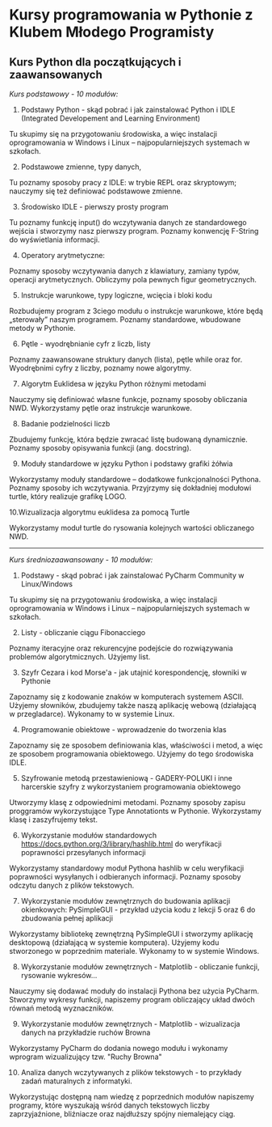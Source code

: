 # Kursy programowania w Pythonie z Klubem Młodego Programisty

## Kurs Python dla początkujących i zaawansowanych


*Kurs podstawowy - 10 modułów:*

1. Podstawy Python - skąd pobrać i jak zainstalować Python i IDLE (Integrated Developement and Learning Environment)

Tu skupimy się na przygotowaniu środowiska, a więc instalacji oprogramowania w Windows i Linux – najpopularniejszych systemach w szkołach.

2. Podstawowe zmienne, typy danych,

Tu poznamy sposoby pracy z IDLE: w trybie REPL oraz skryptowym; nauczymy się też definiować podstawowe zmienne.

3. Środowisko IDLE - pierwszy prosty program

Tu poznamy funkcję input() do wczytywania danych ze standardowego wejścia i stworzymy nasz pierwszy program. Poznamy konwencję F-String do wyświetlania informacji.

4. Operatory arytmetyczne:

Poznamy sposoby wczytywania danych z klawiatury, zamiany typów, operacji arytmetycznych. Obliczymy pola pewnych figur geometrycznych.

5. Instrukcje warunkowe, typy logiczne, wcięcia i bloki kodu

Rozbudujemy program z 3ciego modułu o instrukcje warunkowe, które będą „sterowały” naszym programem. Poznamy standardowe, wbudowane metody w Pythonie.

6. Pętle - wyodrębnianie cyfr z liczb, listy

Poznamy zaawansowane struktury danych (lista), pętle while oraz for. Wyodrębnimi cyfry  z liczby, poznamy nowe algorytmy.

7. Algorytm Euklidesa w języku Python różnymi metodami

Nauczymy się definiować własne funkcje, poznamy sposoby obliczania NWD. Wykorzystamy pętle oraz instrukcje warunkowe.

8. Badanie podzielności liczb

Zbudujemy funkcję, która będzie zwracać listę budowaną dynamicznie. Poznamy sposoby opisywania funkcji (ang. docstring).

9. Moduły standardowe w języku Python i podstawy grafiki żółwia

Wykorzystamy moduły standardowe – dodatkowe funkcjonalności Pythona. Poznamy sposoby ich wczytywania. Przyjrzymy się dokładniej modułowi turtle, który realizuje grafikę LOGO.

10.Wizualizacja algorytmu euklidesa za pomocą Turtle

Wykorzystamy moduł turtle do rysowania kolejnych wartości obliczanego NWD.

----

*Kurs średniozaawansowany - 10 modułów:*

1. Podstawy - skąd pobrać i jak zainstalować PyCharm Community w Linux/Windows

Tu skupimy się na przygotowaniu środowiska, a więc instalacji oprogramowania w Windows i Linux – najpopularniejszych systemach w szkołach.

2. Listy - obliczanie ciągu Fibonacciego 

Poznamy iteracyjne oraz rekurencyjne podejście do rozwiązywania problemów algorytmicznych. Użyjemy list.

3. Szyfr Cezara i kod Morse'a - jak utajnić korespondencję, słowniki w Pythonie 

Zapoznamy się z kodowanie znaków w komputerach systemem ASCII. Użyjemy słowników, zbudujemy także naszą aplikację webową (działającą w przegladarce). Wykonamy to w systemie Linux.

4. Programowanie obiektowe - wprowadzenie do tworzenia klas

Zapoznamy się ze sposobem definiowania klas, właściwości i metod, a więc ze sposobem programowania obiektowego. Użyjemy do tego środowiska IDLE.

5. Szyfrowanie metodą przestawieniową - GADERY-POLUKI i inne harcerskie szyfry z wykorzystaniem programowania obiektowego 

Utworzymy klasę z odpowiednimi metodami. Poznamy sposoby zapisu proggramów wykorzystujące Type Annotationts w Pythonie. Wykorzystamy klasę i zaszyfrujemy tekst.

6. Wykorzystanie modułów standardowych https://docs.python.org/3/library/hashlib.html do weryfikacji poprawności przesyłanych informacji

Wykorzystamy standardowy moduł Pythona hashlib w celu weryfikacji poprawności wysyłanych i odbieranych informacji. Poznamy sposoby odczytu danych z plików tekstowych.

7. Wykorzystanie modułów zewnętrznych do budowania aplikacji okienkowych: PySimpleGUI - przykład użycia kodu z lekcji 5 oraz 6 do zbudowania pełnej aplikacji

Wykorzystamy bibliotekę zewnętrzną PySimpleGUI i stworzymy aplikację desktopową (działającą w systemie komputera). Użyjemy kodu stworzonego w poprzednim materiale. Wykonamy to w systemie Windows.

8. Wykorzystanie modułów zewnętrznych - Matplotlib - obliczanie funkcji, rysowanie wykresów...

Nauczymy się dodawać moduły do instalacji Pythona bez użycia PyCharm. Stworzymy wykresy funkcji, napiszemy program obliczający układ dwóch równań metodą wyznaczników.

9. Wykorzystanie modułów zewnętrznych - Matplotlib - wizualizacja danych na przykładzie ruchów Browna

Wykorzystamy PyCharm do dodania nowego modułu i wykonamy wprogram wizualizujący tzw. "Ruchy Browna"

10. Analiza danych wczytywanych z plików tekstowych - to przykłady zadań maturalnych z informatyki.

Wykorzystując dostępną nam wiedzę z poprzednich modułów napiszemy programy, które wyszukają wśród danych tekstowych liczby zaprzyjaźnione, bliźniacze oraz najdłuższy spójny niemalejący ciąg.
